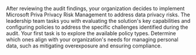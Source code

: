 After reviewing the audit findings, your organization decides to implement Microsoft Priva Privacy Risk Management to address data privacy risks. The leadership team tasks you with evaluating the solution's key capabilities and configuring policies to address the specific challenges identified during the audit. Your first task is to explore the available policy types. Determine which ones align with your organization's needs for managing personal data, such as mitigating overexposure and ensuring compliance.
